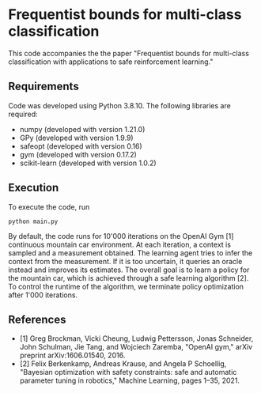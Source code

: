 # Frequentist bounds for multi-class classification 

This code accompanies the the paper "Frequentist bounds for multi-class classification with applications to safe reinforcement learning."

## Requirements

Code was developed using Python 3.8.10. The following libraries are required:

* numpy (developed with version 1.21.0)
* GPy (developed with version 1.9.9)
* safeopt (developed with version 0.16)
* gym (developed with version 0.17.2)
* scikit-learn (developed with version 1.0.2)

## Execution

To execute the code, run

```
python main.py
```

By default, the code runs for 10'000 iterations on the OpenAI Gym [1] continuous mountain car environment. At each iteration, a context is sampled and a measurement obtained. The learning agent tries to infer the context from the measurement. If it is too uncertain, it queries an oracle instead and improves its estimates. The overall goal is to learn a policy for the mountain car, which is achieved through a safe learning algorithm [2]. To control the runtime of the algorithm, we terminate policy optimization after 1'000 iterations.

## References

* [1] Greg Brockman, Vicki Cheung, Ludwig Pettersson, Jonas Schneider, John Schulman, Jie Tang, and Wojciech Zaremba, "OpenAI gym," arXiv preprint arXiv:1606.01540, 2016.
* [2] Felix Berkenkamp, Andreas Krause, and Angela P Schoellig, "Bayesian optimization with safety constraints: safe and automatic parameter tuning in robotics," Machine Learning, pages 1–35, 2021.